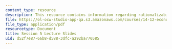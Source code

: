 ```yaml
---
content_type: resource
description: This resource contains information regarding rationalizability.
file: https://ol-ocw-studio-app-qa.s3.amazonaws.com/courses/14-12-economic-applications-of-game-theory-fall-2012/d52f7e8766b8d5883dfca292ba770585_MIT14_12F12_slides5.pdf
file_type: application/pdf
resourcetype: Document
title: Session 5 Lecture Slides
uid: d52f7e87-66b8-d588-3dfc-a292ba770585
---
```

